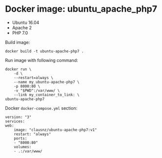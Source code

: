 # Docker image: ubuntu_apache_php7

- Ubuntu 16.04
- Apache 2
- PHP 7.0

Build image:

    docker build -t ubuntu-apache-php7 .

Run image with following command:

    docker run \
        -d \
        --restart=always \
        --name my_ubuntu-apache-php7 \
        -p 8000:80 \
        -v "$PWD":/var/www/ \
        --link my_container_to_link: \
    ubuntu-apache-php7

Docker `docker-compose.yml` section:

    version: "3"
    services:
    web:
        image: "clausnz/ubuntu-apache-php7:v1"
        restart: "always"
        ports:
        - "8000:80"
        volumes:
        - .:/var/www/

